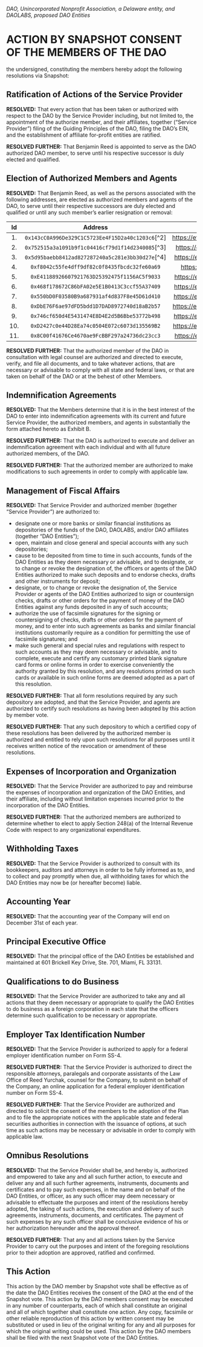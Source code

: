 ﻿*DAO, Unincorporated Nonprofit Association, a Delaware entity, and DAOLABS, proposed DAO Entities*

# ACTION BY SNAPSHOT CONSENT OF THE MEMBERS OF THE DAO

the undersigned, constituting the members hereby adopt the following resolutions via Snapshot:

## Ratification of Actions of the Service Provider

**RESOLVED:** That every action that has been taken or authorized with respect to the DAO by the Service Provider including, but not limited to, the appointment of the authorize member, and their affiliates, together (“Service Provider”) filing of the Guiding Principles of the DAO,  filing the DAO’s EIN, and the establishment of affiliate for-profit entities are ratified.

**RESOLVED FURTHER:** That Benjamin Reed is appointed to serve as the DAO authorized DAO member, to serve until his respective successor is duly elected and qualified.

## Election of Authorized Members and Agents

**RESOLVED:** That Benjamin Reed, as well as the persons associated with the following addresses, are elected as authorized members and agents of the DAO, to serve until their respective successors are duly elected and qualified or until any such member’s earlier resignation or removal:

|  Id   |                   Address                    |                                Etherscan                                |
| :---: | :------------------------------------------: | :---------------------------------------------------------------------: |
|  1. | `0x143cC0A996De329C1C5723Ee4F15D2a40c1203c6`[^2] | https://etherscan.io/address/0x143cC0A996De329C1C5723Ee4F15D2a40c1203c6 |
|  2. | `0x752515a3a1091b9f1c04416cf79d1f14d2340085`[^3] | https://etherscan.io/address/0x752515a3a1091b9f1c04416cf79d1f14d2340085 |
|  3. | `0x5d95baebb8412ad827287240a5c281e3bb30d27e`[^4] | https://etherscan.io/address/0x5d95baebb8412ad827287240a5c281e3bb30d27e |
|  4.   | `0xf8042c55fe4dff9df82c0f8435fbcdc32fe60a69` | https://etherscan.io/address/0xf8042c55fe4dff9df82c0f8435fbcdc32fe60a69 |
|  5.   | `0xE41188926607921763D25392475f1156AC5f9033` | https://etherscan.io/address/0xe41188926607921763d25392475f1156ac5f9033 |
|  6.   | `0x468f178672C86bFA02e5E1B0413C3ccf55A37409` | https://etherscan.io/address/0x468f178672C86bFA02e5E1B0413C3ccf55A37409 |
|  7.   | `0x550bD0F03580B9a687931af4d837F8e45D61d410` | https://etherscan.io/address/0x550bD0F03580B9a687931af4d837F8e45D61d410 |
|  8.   | `0xDbE76F6ae97dFD5bdd1D7DAD8972740d18aB2b57` | https://etherscan.io/address/0xDbE76F6ae97dFD5bdd1D7DAD8972740d18aB2b57 |
|  9.   | `0x746cf650d4E5431474E8D4E2d5B6Bbe53772b498` | https://etherscan.io/address/0x746cf650d4E5431474E8D4E2d5B6Bbe53772b498 |
|  10.   | `0xD2427c0e44D28Ea74c0504E072c6073d135569B2` | https://etherscan.io/address/0xD2427c0e44D28Ea74c0504E072c6073d135569B2 |
|  11.   | `0x8C00f41676Ce4670ae9FcBBF297a24736dc23cc3` | https://etherscan.io/address/0x8C00f41676Ce4670ae9FcBBF297a24736dc23cc3 |

**RESOLVED FURTHER:** That the authorized member of the DAO in consultation with legal counsel are authorized and directed to execute, verify, and file all documents, and to take whatever actions, that are necessary or advisable to comply with all state and federal laws, or that are taken on behalf of the DAO or at the behest of other Members.

## Indemnification Agreements

**RESOLVED:** That the Members determine that it is in the best interest of the DAO to enter into indemnification agreements with its current and future Service Provider, the authorized members, and agents in substantially the form attached hereto as Exhibit B.

**RESOLVED FURTHER:** That the DAO is authorized to execute and deliver an indemnification agreement with each individual and with all future authorized members, of the DAO.

**RESOLVED FURTHER:** That the authorized member are authorized to make modifications to such agreements in order to comply with applicable law.

## Management of Fiscal Affairs

**RESOLVED:** That Service Provider and authorized member (together “Service Provider”) are authorized to:
- designate one or more banks or similar financial institutions as depositories of the funds of the DAO, DAOLABS, and/or DAO affiliates (together “DAO Entities”);
- open, maintain and close general and special accounts with any such depositories;
- cause to be deposited from time to time in such accounts, funds of the DAO Entities as they deem necessary or advisable, and to designate, or to change or revoke the designation of, the officers or agents of the DAO Entities authorized to make such deposits and to endorse checks, drafts and other instruments for deposit;
- designate, or to change or revoke the designation of, the Service Provider or agents of the DAO Entities authorized to sign or countersign checks, drafts or other orders for the payment of money of the DAO Entities against any funds deposited in any of such accounts;
- authorize the use of facsimile signatures for the signing or countersigning of checks, drafts or other orders for the payment of money, and to enter into such agreements as banks and similar financial institutions customarily require as a condition for permitting the use of facsimile signatures; and
- make such general and special rules and regulations with respect to such accounts as they may deem necessary or advisable, and to complete, execute and certify any customary printed blank signature card forms or online forms in order to exercise conveniently the authority granted by this resolution, and any resolutions printed on such cards or available in such online forms are deemed adopted as a part of this resolution.

**RESOLVED FURTHER:** That all form resolutions required by any such depository are adopted, and that the Service Provider, and agents are authorized to certify such resolutions as having been adopted by this action by member vote.

**RESOLVED FURTHER:** That any such depository to which a certified copy of these resolutions has been delivered by the authorized member is authorized and entitled to rely upon such resolutions for all purposes until it receives written notice of the revocation or amendment of these resolutions.

## Expenses of Incorporation and Organization

**RESOLVED:** That the Service Provider are authorized to pay and reimburse the expenses of incorporation and organization of the DAO Entities, and their affiliate, including without limitation expenses incurred prior to the incorporation of the DAO Entities.

**RESOLVED FURTHER:** That the authorized members are authorized to determine whether to elect to apply Section 248(a) of the Internal Revenue Code with respect to any organizational expenditures.

## Withholding Taxes

**RESOLVED:** That the Service Provider is authorized to consult with its bookkeepers, auditors and attorneys in order to be fully informed as to, and to collect and pay promptly when due, all withholding taxes for which the DAO Entities may now be (or hereafter become) liable.

## Accounting Year

**RESOLVED:** That the accounting year of the Company will end on December 31st of each year.

## Principal Executive Office

**RESOLVED:** That the principal office of the DAO Entities be established and maintained at 601 Brickell Key Drive, Ste. 701, Miami, FL 33131.

## Qualifications to do Business

**RESOLVED:** That the Service Provider are authorized to take any and all actions that they deem necessary or appropriate to qualify the DAO Entities to do business as a foreign corporation in each state that the officers determine such qualification to be necessary or appropriate.

## Employer Tax Identification Number

**RESOLVED:** That the Service Provider is authorized to apply for a federal employer identification number on Form SS-4.

**RESOLVED FURTHER:** That the Service Provider is authorized to direct the responsible attorneys, paralegals and corporate assistants of the Law Office of Reed Yurchak, counsel for the Company, to submit on behalf of the Company, an online application for a federal employer identification number on Form SS-4.

**RESOLVED FURTHER:** That the Service Provider are authorized and directed to solicit the consent of the members to the adoption of the Plan and to file the appropriate notices with the applicable state and federal securities authorities in connection with the issuance of options, at such time as such actions may be necessary or advisable in order to comply with applicable law.

## Omnibus Resolutions

**RESOLVED:** That the Service Provider shall be, and hereby is, authorized and empowered to take any and all such further action, to execute and deliver any and all such further agreements, instruments, documents and certificates and to pay such expenses, in the name and on behalf of the DAO Entities, or officer, as any such officer may deem necessary or advisable to effectuate the purposes and intent of the resolutions hereby adopted, the taking of such actions, the execution and delivery of such agreements, instruments, documents, and certificates. The payment of such expenses by any such officer shall be conclusive evidence of his or her authorization hereunder and the approval thereof.

**RESOLVED FURTHER:** That any and all actions taken by the Service Provider to carry out the purposes and intent of the foregoing resolutions prior to their adoption are approved, ratified and confirmed.

## This Action

This action by the DAO member by Snapshot vote shall be effective as of the date the DAO Entities receives the consent of the DAO at the end of the Snapshot vote. This action by the DAO members consent may be executed in any number of counterparts, each of which shall constitute an original and all of which together shall constitute one action. Any copy, facsimile or other reliable reproduction of this action by written consent may be substituted or used in lieu of the original writing for any and all purposes for which the original writing could be used. This action by the DAO members shall be filed with the next Snapshot vote of the DAO Entities.
